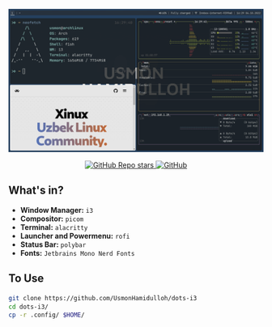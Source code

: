 ![Screenshot](assets/dots-i3.png)

<p align="center">
  <a href="https://github.com/UsmonHamidulloh/dots-i3">
    <img alt="GitHub Repo stars" src="https://img.shields.io/github/stars/UsmonHamidulloh/dots-i3?style=for-the-badge">
  </a>
  <a href="https://github.com/UsmonHamidulloh/dots-i3/blob/main/LICENSE">
    <img alt="GitHub" src="https://img.shields.io/github/license/UsmonHamidulloh/dots-i3?style=for-the-badge">
  </a>
</p>

## What's in?
- **Window Manager:** `i3`
- **Compositor:** `picom`
- **Terminal:** `alacritty`
- **Launcher and Powermenu:** `rofi`
- **Status Bar:** `polybar`
- **Fonts:** `Jetbrains Mono Nerd Fonts`

## To Use

```bash
git clone https://github.com/UsmonHamidulloh/dots-i3
cd dots-i3/
cp -r .config/ $HOME/
```
